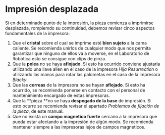 # Impresión desplazada

Si en determinado punto de la impresión, la pieza comienza a imprimirse desplazada, rompiemdo su continuidad, debemos revisar cinco aspectos fundamentales de la impresora:

1. Que el **cristal** sobre el cual se imprime esté **bien sujeto** a la cama caliente. Se recomienda unirlos de cualquier modo que nos permita garantizar que ninguno de ellos va a moverse, en el Laboratorio de Robótica esto se consigue con clips de pinza.
2. Que la **polea** no se haya **aflojado**. Si esto ha ocurrido conviene ajustarla utilizando una llave allen en el caso de la impresora *Hija Resurrection* o utilizando las manos para rotar las palometas en el caso de la impresora *Blacky*.
3. Que las **correas** de la impresora no se hayan **aflojado**. Si esto ha ocurrido, se recomienda ponerse en contacto con el personal de mantenimiento encargado de estas impresoras.
4. Que la **pieza **no se haya **despegado de la base** de impresión. Si esto ocurre se recomienda revisar el apartado *Problemas de fijación de la pieza*, de este manual.
5. Que no exista un **campo magnetico fuerte** cercano a la impresora que pueda estar afectando a la impresión de algún modo. Se recomienda mantener siempre a las impresoras lejos de campos magneticos.